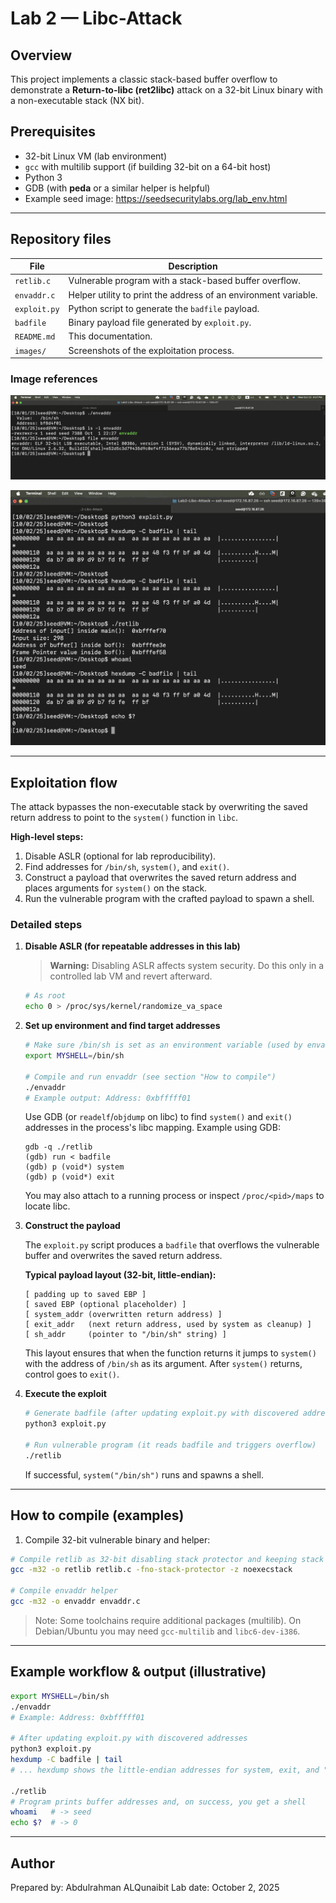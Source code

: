 # Lab 2 — Libc-Attack

## Overview

This project implements a classic stack-based buffer overflow to demonstrate a **Return-to-libc (ret2libc)** attack on a 32-bit Linux binary with a non-executable stack (NX bit).

## Prerequisites

- 32-bit Linux VM (lab environment)
- `gcc` with multilib support (if building 32-bit on a 64-bit host)
- Python 3
- GDB (with **peda** or a similar helper is helpful)
- Example seed image: https://seedsecuritylabs.org/lab_env.html

---

## Repository files

| File | Description |
|------|-------------|
| `retlib.c` | Vulnerable program with a stack-based buffer overflow. |
| `envaddr.c` | Helper utility to print the address of an environment variable. |
| `exploit.py` | Python script to generate the `badfile` payload. |
| `badfile` | Binary payload file generated by `exploit.py`. |
| `README.md` | This documentation. |
| `images/` | Screenshots of the exploitation process. |

### Image references

![Output of envaddr helper](images/01-envaddr.png)

![Hexdump of badfile payload](images/02-hexdump.png)

---

## Exploitation flow

The attack bypasses the non-executable stack by overwriting the saved return address to point to the `system()` function in `libc`.

**High-level steps:**

1. Disable ASLR (optional for lab reproducibility).
2. Find addresses for `/bin/sh`, `system()`, and `exit()`.
3. Construct a payload that overwrites the saved return address and places arguments for `system()` on the stack.
4. Run the vulnerable program with the crafted payload to spawn a shell.

### Detailed steps

1. **Disable ASLR (for repeatable addresses in this lab)**

   > **Warning:** Disabling ASLR affects system security. Do this only in a controlled lab VM and revert afterward.

   ```bash
   # As root
   echo 0 > /proc/sys/kernel/randomize_va_space
   ```

2. **Set up environment and find target addresses**

   ```bash
   # Make sure /bin/sh is set as an environment variable (used by envaddr)
   export MYSHELL=/bin/sh

   # Compile and run envaddr (see section "How to compile")
   ./envaddr
   # Example output: Address: 0xbfffff01
   ```

   Use GDB (or `readelf`/`objdump` on libc) to find `system()` and `exit()` addresses in the process's libc mapping. Example using GDB:

   ```gdb
   gdb -q ./retlib
   (gdb) run < badfile
   (gdb) p (void*) system
   (gdb) p (void*) exit
   ```

   You may also attach to a running process or inspect `/proc/<pid>/maps` to locate libc.

3. **Construct the payload**

   The `exploit.py` script produces a `badfile` that overflows the vulnerable buffer and overwrites the saved return address.

   **Typical payload layout (32-bit, little-endian):**

   ```
   [ padding up to saved EBP ]
   [ saved EBP (optional placeholder) ]
   [ system_addr (overwritten return address) ]
   [ exit_addr   (next return address, used by system as cleanup) ]
   [ sh_addr     (pointer to "/bin/sh" string) ]
   ```

   This layout ensures that when the function returns it jumps to `system()` with the address of `/bin/sh` as its argument. After `system()` returns, control goes to `exit()`.

4. **Execute the exploit**

   ```bash
   # Generate badfile (after updating exploit.py with discovered addresses)
   python3 exploit.py

   # Run vulnerable program (it reads badfile and triggers overflow)
   ./retlib
   ```

   If successful, `system("/bin/sh")` runs and spawns a shell.

---

## How to compile (examples)

1. Compile 32-bit vulnerable binary and helper:

```bash
# Compile retlib as 32-bit disabling stack protector and keeping stack non-executable
gcc -m32 -o retlib retlib.c -fno-stack-protector -z noexecstack

# Compile envaddr helper
gcc -m32 -o envaddr envaddr.c
```

> Note: Some toolchains require additional packages (multilib). On Debian/Ubuntu you may need `gcc-multilib` and `libc6-dev-i386`.

---

## Example workflow & output (illustrative)

```bash
export MYSHELL=/bin/sh
./envaddr
# Example: Address: 0xbfffff01

# After updating exploit.py with discovered addresses
python3 exploit.py
hexdump -C badfile | tail
# ... hexdump shows the little-endian addresses for system, exit, and "/bin/sh"

./retlib
# Program prints buffer addresses and, on success, you get a shell
whoami   # -> seed
echo $?  # -> 0
```

---



## Author
Prepared by: Abdulrahman ALQunaibit
Lab date: October 2, 2025
